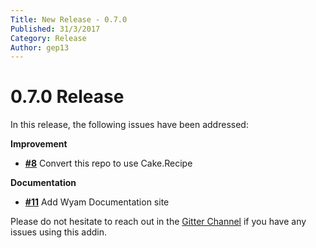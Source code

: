 ```yaml
---
Title: New Release - 0.7.0
Published: 31/3/2017
Category: Release
Author: gep13
---
```


# 0.7.0 Release

In this release, the following issues have been addressed:

__Improvement__

- [__#8__](https://github.com/cake-contrib/Cake.Gulp/issues/8) Convert this repo to use Cake.Recipe

__Documentation__

- [__#11__](https://github.com/cake-contrib/Cake.Gulp/issues/11) Add Wyam Documentation site

Please do not hesitate to reach out in the [Gitter Channel](https://gitter.im/cake-contrib/Lobby) if you have any issues using this addin.